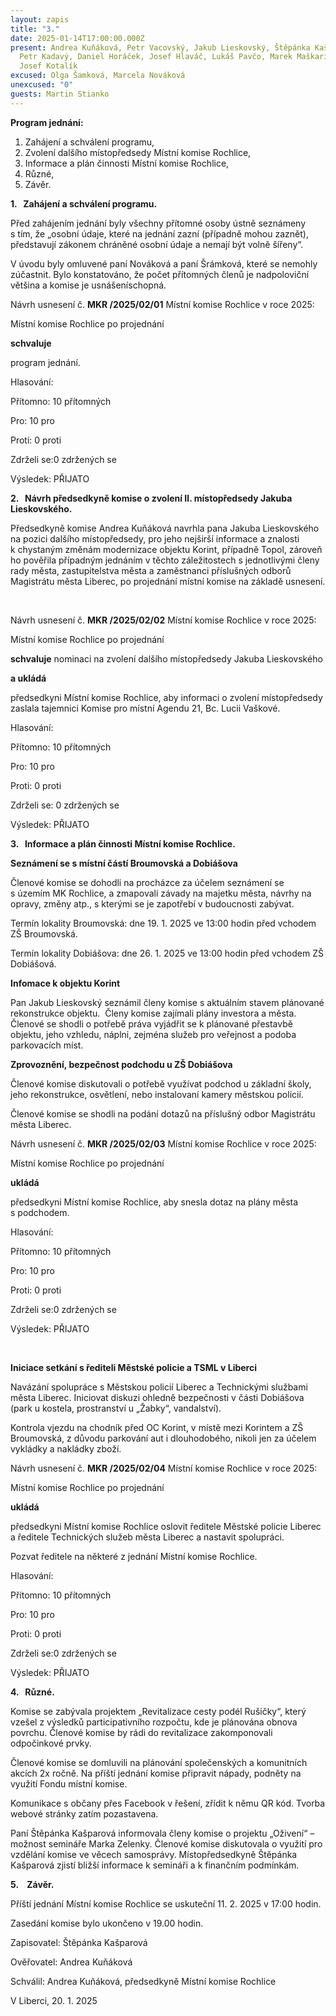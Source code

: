 ```yaml
---
layout: zapis
title: "3."
date: 2025-01-14T17:00:00.000Z
present: Andrea Kuňáková, Petr Vacovský, Jakub Lieskovský, Štěpánka Kašparová,
  Petr Kadavý, Daniel Horáček, Josef Hlaváč, Lukáš Pavčo, Marek Maškarinec,
  Josef Kotalík
excused: Olga Šamková, Marcela Nováková
unexcused: "0"
guests: Martin Stianko
---
```

**Program jednání:**

1. Zahájení a schválení programu,
2. Zvolení dalšího místopředsedy Místní komise Rochlice,
3. Informace a plán činnosti Místní komise Rochlice,
4. Různé,
5. Závěr.

**1.   Zahájení a schválení programu.**

Před zahájením jednání byly všechny přítomné osoby ústně seznámeny s tím, že „osobní údaje, které na jednání zazní (případně mohou zaznět), představují zákonem chráněné osobní údaje a nemají být volně šířeny“. 

V úvodu byly omluvené paní Nováková a paní Šrámková, které se nemohly zúčastnit. Bylo konstatováno, že počet přítomných členů je nadpoloviční většina a komise je usnášeníschopná.

Návrh usnesení č. **MKR /2025/02/01** Místní komise Rochlice v roce 2025:

Místní komise Rochlice po projednání 

**schvaluje** 

program jednání.

Hlasování:

Přítomno: 10 přítomných

Pro: 10 pro

Proti: 0 proti

Zdrželi se:0 zdržených se

Výsledek: PŘIJATO

**2.   Návrh předsedkyně komise o zvolení Ⅱ. místopředsedy Jakuba Lieskovského.**

Předsedkyně komise Andrea Kuňáková navrhla pana Jakuba Lieskovského na pozici dalšího místopředsedy, pro jeho nejširší informace a znalosti k chystaným změnám modernizace objektu Korint, případně Topol, zároveň ho pověřila případným jednáním v těchto záležitostech s jednotlivými členy rady města, zastupitelstva města a zaměstnanci příslušných odborů Magistrátu města Liberec, po projednání místní komise na základě usnesení.

    

Návrh usnesení č. **MKR /2025/02/02** Místní komise Rochlice v roce 2025:

Místní komise Rochlice po projednání

**schvaluje** nominaci na zvolení dalšího místopředsedy Jakuba Lieskovského

**a ukládá** 

předsedkyni Místní komise Rochlice, aby informaci o zvolení místopředsedy zaslala tajemnici Komise pro místní Agendu 21, Bc. Lucii Vaškové.

Hlasování:

Přítomno: 10 přítomných

Pro: 10 pro

Proti: 0 proti

Zdrželi se: 0 zdržených se

Výsledek: PŘIJATO

**3.   Informace a plán činnosti Místní komise Rochlice.**

**Seznámení se s místní částí Broumovská a Dobiášova** 

Členové komise se dohodli na procházce za účelem seznámení se s územím MK Rochlice, a zmapovali závady na majetku města, návrhy na opravy, změny atp., s kterými se je zapotřebí v budoucnosti zabývat.

Termín lokality Broumovská: dne 19. 1. 2025 ve 13:00 hodin před vchodem ZŠ Broumovská.

Termín lokality Dobiášova: dne 26. 1. 2025 ve 13:00 hodin před vchodem ZŠ Dobiášová.

**Infomace k objektu Korint** 

Pan Jakub Lieskovský seznámil členy komise s aktuálním stavem plánované rekonstrukce objektu.  Členy komise zajímali plány investora a města. Členové se shodli o potřebě práva vyjádřit se k plánované přestavbě objektu, jeho vzhledu, náplni, zejména služeb pro veřejnost a podoba parkovacích míst. 

**Zprovoznění, bezpečnost podchodu u ZŠ Dobiášova**  

Členové komise diskutovali o potřebě využívat podchod u základní školy, jeho rekonstrukce, osvětlení, nebo instalovaní kamery městskou policií.

Členové komise se shodli na podání dotazů na příslušný odbor Magistrátu města Liberec.

Návrh usnesení č. **MKR /2025/02/03** Místní komise Rochlice v roce 2025:

Místní komise Rochlice po projednání 

**ukládá** 

předsedkyni Místní komise Rochlice, aby snesla dotaz na plány města s podchodem.

Hlasování:

Přítomno: 10 přítomných

Pro: 10 pro

Proti: 0 proti

Zdrželi se:0 zdržených se

Výsledek: PŘIJATO

          

**Iniciace setkání s řediteli Městské policie a TSML v Liberci**

Navázání spolupráce s Městskou policií Liberec a Technickými službami města Liberec. Iniciovat diskuzi ohledně bezpečnosti v části Dobiášova (park u kostela, prostranství u „Žabky“, vandalství).

Kontrola vjezdu na chodník před OC Korint, v místě mezi Korintem a ZŠ Broumovská, z důvodu parkování aut i dlouhodobého, nikoli jen za účelem vykládky a nakládky zboží. 

Návrh usnesení č. **MKR /2025/02/04** Místní komise Rochlice v roce 2025:

Místní komise Rochlice po projednání

**ukládá** 

předsedkyni Místní komise Rochlice oslovit ředitele Městské policie Liberec a ředitele Technických služeb města Liberec a nastavit spolupráci. 

Pozvat ředitele na některé z jednání Místní komise Rochlice.

Hlasování:

Přítomno: 10 přítomných

Pro: 10 pro

Proti: 0 proti

Zdrželi se:0 zdržených se

Výsledek: PŘIJATO

**4.   Různé.**

Komise se zabývala projektem „Revitalizace cesty podél Rušičky“, který vzešel z výsledků participativního rozpočtu, kde je plánována obnova povrchu. Členové komise by rádi do revitalizace zakomponovali odpočinkové prvky.

Členové komise se domluvili na plánování společenských a komunitních akcích 2x ročně. Na příští jednání komise připravit nápady, podněty na využití Fondu místní komise.

Komunikace s občany přes Facebook v řešení, zřídit k němu QR kód. Tvorba webové stránky zatím pozastavena.

Paní Štěpánka Kašparová informovala členy komise o projektu „Oživení“ – možnost semináře Marka Zelenky. Členové komise diskutovala o využití pro vzdělání komise ve věcech samosprávy. Místopředsedkyně Štěpánka Kašparová zjistí bližší informace k semináři a k finančním podmínkám.

**5.    Závěr.**

Příští jednání Místní komise Rochlice se uskuteční 11. 2. 2025 v 17:00 hodin.

Zasedání komise bylo ukončeno v 19.00 hodin.

Zapisovatel: Štěpánka Kašparová

Ověřovatel: Andrea Kuňáková

Schválil: Andrea Kuňáková, předsedkyně Místní komise Rochlice 

V Liberci, 20. 1. 2025
